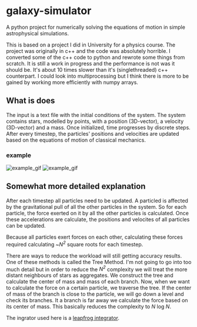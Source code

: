 # galaxy-simulator

A python project for numerically solving the equations of motion in simple astrophysical simulations.

This is based on a project I did in University for a physics course. The project was originally in c++ and the code was absolutely horrible. I converted some of the c++ code to python and rewrote some things from scratch. It is still a work in progress and the performance is not was it should be. It's about 10 times slower than it's (singlethreaded) c++ counterpart. I could look into multiprocessing but I think there is more to be gained by working more efficiently with numpy arrays.

## What is does
The input is a text file with the initial conditions of the system. The system contains stars, modelled by points, with a position (3D-vector), a velocity (3D-vector) and a mass.  Once initialized, time progresses by discrete steps. After every timestep, the particles' positions and velocities are updated based on the equations of motion of classical mechanics.  

### example
![example_gif](example.gif)
![example_gif](example2.gif)

## Somewhat more detailed explanation
After each timestep all particles need to be updated. A particled is affected by the gravitational pull of all the other particles in the system. So for each particle, the force exerted on it by all the other particles is calculated. Once these accelerations are calculate, the positions and velocites of all particles can be updated.

Because all particles exert forces on each other, calculating these forces required calculating ~_N<sup>2</sup>_ square roots for each timestep.  

There are ways to reduce the workload will still getting accuracy results. One of these methods is called the Tree Method. I'm not going to go into too much detail but in order to reduce the _N<sup>2</sup>_ complexity we will treat the more distant neighbours of stars as aggregates. We construct the tree and calculate the center of mass and mass of each branch. Now, when we want to calculate the force on a certain particle, we traverse the tree. If the center of mass of the branch is close to the particle, we will go down a level and check its branches. It a branch is far away we calculate the force based on its center of mass. This basically reduces the complexity to _N_ log _N_.  

The ingrator used here is a [leapfrog integrator](https://en.wikipedia.org/wiki/Leapfrog_integration).
